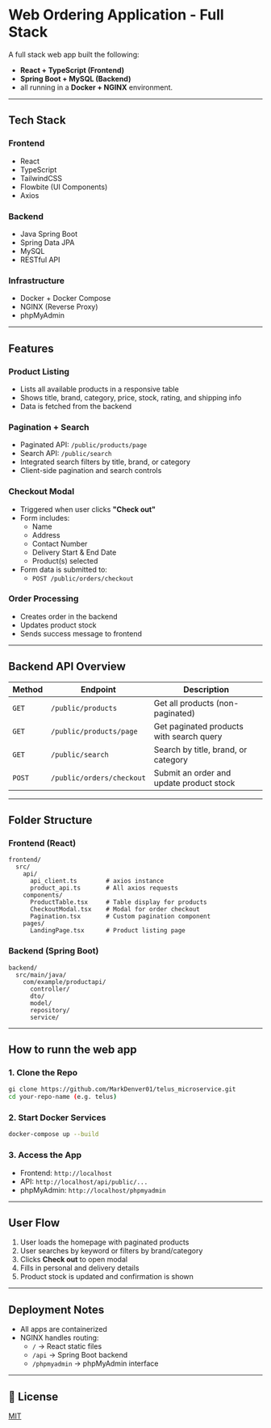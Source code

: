 # Web Ordering Application - Full Stack 

A full stack web app built the following:
- **React + TypeScript (Frontend)**
- **Spring Boot + MySQL (Backend)**
- all running in a **Docker + NGINX** environment.

---

## Tech Stack

### Frontend

- React
- TypeScript
- TailwindCSS
- Flowbite (UI Components)
- Axios

### Backend

- Java Spring Boot
- Spring Data JPA
- MySQL
- RESTful API

### Infrastructure

- Docker + Docker Compose
- NGINX (Reverse Proxy)
- phpMyAdmin

---

## Features

### Product Listing

- Lists all available products in a responsive table
- Shows title, brand, category, price, stock, rating, and shipping info
- Data is fetched from the backend

### Pagination + Search

- Paginated API: `/public/products/page`
- Search API: `/public/search`
- Integrated search filters by title, brand, or category
- Client-side pagination and search controls

### Checkout Modal

- Triggered when user clicks **"Check out"**
- Form includes:
  - Name
  - Address
  - Contact Number
  - Delivery Start & End Date
  - Product(s) selected
- Form data is submitted to:
  - `POST /public/orders/checkout`

### Order Processing

- Creates order in the backend
- Updates product stock
- Sends success message to frontend

---

## Backend API Overview

| Method | Endpoint                  | Description                              |
| ------ | ------------------------- | ---------------------------------------- |
| `GET`  | `/public/products`        | Get all products (non-paginated)         |
| `GET`  | `/public/products/page`   | Get paginated products with search query |
| `GET`  | `/public/search`          | Search by title, brand, or category      |
| `POST` | `/public/orders/checkout` | Submit an order and update product stock |

---

## Folder Structure

### Frontend (React)

```
frontend/
  src/
    api/
      api_client.ts        # axios instance
      product_api.ts       # All axios requests
    components/
      ProductTable.tsx     # Table display for products
      CheckoutModal.tsx    # Modal for order checkout
      Pagination.tsx       # Custom pagination component
    pages/
      LandingPage.tsx      # Product listing page
```

### Backend (Spring Boot)

```
backend/
  src/main/java/
    com/example/productapi/
      controller/
      dto/
      model/
      repository/
      service/
```

---

## How to runn the web app

### 1. Clone the Repo

```bash
gi clone https://github.com/MarkDenver01/telus_microservice.git
cd your-repo-name (e.g. telus)
```

### 2. Start Docker Services

```bash
docker-compose up --build
```

### 3. Access the App

- Frontend: `http://localhost`
- API: `http://localhost/api/public/...`
- phpMyAdmin: `http://localhost/phpmyadmin`

---

## User Flow

1. User loads the homepage with paginated products
2. User searches by keyword or filters by brand/category
3. Clicks **Check out** to open modal
4. Fills in personal and delivery details
5. Product stock is updated and confirmation is shown

---

## Deployment Notes

- All apps are containerized
- NGINX handles routing:
  - `/` → React static files
  - `/api` → Spring Boot backend
  - `/phpmyadmin` → phpMyAdmin interface

---

## 📄 License

[MIT](LICENSE)

